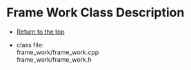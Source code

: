 <a id="top"></a>

# Frame Work Class Description

* [Return to the top](description_api.md#top)

* class file:    
  frame_work/frame_work.cpp  
  frame_work/frame_work.h  

